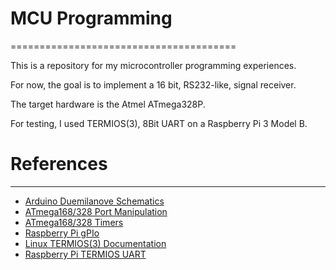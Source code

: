 # MCU Programming
=======================================

This is a repository for my microcontroller programming experiences. 


For now, the goal is to implement a 16 bit, RS232-like, signal receiver.

The target hardware is the Atmel ATmega328P.

For testing, I used TERMIOS(3), 8Bit UART on a Raspberry Pi 3 Model B.


# References
--------------------------------------
- [Arduino Duemilanove Schematics](https://www.arduino.cc/en/uploads/Main/arduino-duemilanove-schematic.pdf)
- [ATmega168/328 Port Manipulation](https://www.arduino.cc/en/Reference/PortManipulation)
- [ATmega168/328 Timers](https://sites.google.com/site/qeewiki/books/avr-guide/timers-on-the-atmega328)
- [Raspberry Pi gPIo](https://docs.microsoft.com/en-us/windows/iot-core/media/pinmappingsrpi/rp2_pinout.png)
- [Linux TERMIOS(3) Documentation](http://man7.org/linux/man-pages/man3/termios.3.html)
- [Raspberry Pi TERMIOS UART](http://www.raspberry-projects.com/pi/programming-in-c/uart-serial-port/using-the-uart)
